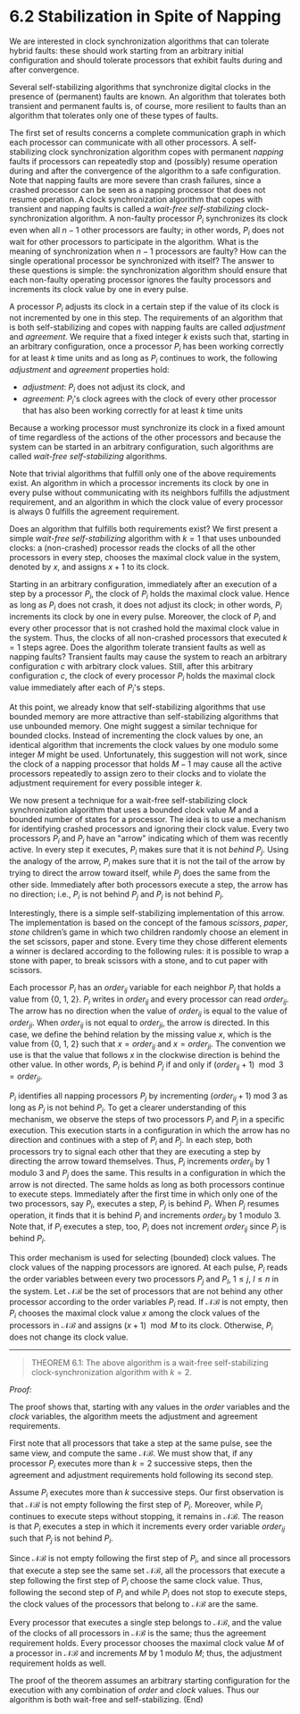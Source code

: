 # 6.2 Stabilization in Spite of Napping

We are interested in clock synchronization algorithms that can tolerate hybrid faults: these should work starting from an arbitrary initial configuration and should tolerate processors that exhibit faults during and after convergence.

Several self-stabilizing algorithms that synchronize digital clocks in the presence of (permanent) faults are known. An algorithm that tolerates both transient and permanent faults is, of course, more resilient to faults than an algorithm that tolerates only one of these types of faults.

The first set of results concerns a complete communication graph in which each processor can communicate with all other processors. A self-stabilizing clock synchronization algorithm copes with permanent *napping* faults if processors can repeatedly stop and (possibly) resume operation during and after the convergence of the algorithm to a safe configuration. Note that napping faults are more severe than crash failures, since a crashed processor can be seen as a napping processor that does not resume operation. A clock synchronization algorithm that copes with transient and napping faults is called a *wait-free self-stabilizing* clock-synchronization algorithm. A non-faulty processor $P_i$ synchronizes its clock even when all $n−1$ other processors are faulty; in other words, $P_i$ does not wait for other processors to participate in the algorithm. What is the meaning of synchronization when $n−1$ processors are faulty? How can the single operational processor be synchronized with itself? The answer to these questions is simple: the synchronization algorithm should ensure that each non-faulty operating processor ignores the faulty processors and increments its clock value by one in every pulse.

A processor $P_i$ adjusts its clock in a certain step if the value of its clock is not incremented by one in this step. The requirements of an algorithm that is both self-stabilizing and copes with napping faults are called $adjustment$ and $agreement$. We require that a fixed integer $k$ exists such that, starting in an arbitrary configuration, once a processor $P_i$ has been working correctly for at least $k$ time units and as long as $P_i$ continues to work, the following $adjustment$ and $agreement$ properties hold:

- $adjustment$: $P_i$ does not adjust its clock, and
- $agreement$: $P_i$'s clock agrees with the clock of every other processor that has also been working correctly for at least $k$ time units

Because a working processor must synchronize its clock in a fixed amount of time regardless of the actions of the other processors and because the system can be started in an arbitrary configuration, such algorithms are called *wait-free self-stabilizing* algorithms.

Note that trivial algorithms that fulfill only one of the above requirements exist. An algorithm in which a processor increments its clock by one in every pulse without communicating with its neighbors fulfills the adjustment requirement, and an algorithm in which the clock value of every processor is always 0 fulfills the agreement requirement.

Does an algorithm that fulfills both requirements exist? We first present a simple *wait-free self-stabilizing* algorithm with $k=1$ that uses unbounded clocks: a (non-crashed) processor reads the clocks of all the other processors in every step, chooses the maximal clock value in the system, denoted by $x$, and assigns $x+1$ to its clock.

Starting in an arbitrary configuration, immediately after an execution of a step by a processor $P_i$, the clock of $P_i$ holds the maximal clock value. Hence as long as $P_i$ does not crash, it does not adjust its clock; in other words, $P_i$ increments its clock by one in every pulse. Moreover, the clock of $P_i$ and every other processor that is not crashed hold the maximal clock value in the system. Thus, the clocks of all non-crashed processors that executed $k=1$ steps agree. Does the algorithm tolerate transient faults as well as napping faults? Transient faults may cause the system to reach an arbitrary configuration $c$ with arbitrary clock values. Still, after this arbitrary configuration $c$, the clock of every processor $P_i$ holds the maximal clock value immediately after each of $P_i$'s steps.

At this point, we already know that self-stabilizing algorithms that use bounded memory are more attractive than self-stabilizing algorithms that use unbounded memory. One might suggest a similar technique for bounded clocks. Instead of incrementing the clock values by one, an identical algorithm that increments the clock values by one modulo some integer $M$ might be used. Unfortunately, this suggestion will not work, since the clock of a napping processor that holds $M−1$ may cause all the active processors repeatedly to assign zero to their clocks and to violate the adjustment requirement for every possible integer $k$.

We now present a technique for a wait-free self-stabilizing clock synchronization algorithm that uses a bounded clock value $M$ and a bounded number of states for a processor. The idea is to use a mechanism for identifying crashed processors and ignoring their clock value. Every two processors $P_i$ and $P_j$ have an "arrow" indicating which of them was recently active. In every step it executes, $P_i$ makes sure that it is not *behind* $P_j$. Using the analogy of the arrow, $P_i$ makes sure that it is not the tail of the arrow by trying to direct the arrow toward itself, while $P_j$ does the same from the other side. Immediately after both processors execute a step, the arrow has no direction; i.e., $P_i$ is not behind $P_j$ and $P_j$ is not behind $P_i$.

Interestingly, there is a simple self-stabilizing implementation of this arrow. The implementation is based on the concept of the famous *scissors*, *paper*, *stone* children’s game in which two children randomly choose an element in the set scissors, paper and stone. Every time they chose different elements a winner is declared according to the following rules: it is possible to wrap a stone with paper, to break scissors with a stone, and to cut paper with scissors.

Each processor $P_i$ has an ${order}_{ij}$ variable for each neighbor $P_j$ that holds a value from {0, 1, 2}. $P_i$ writes in ${order}_{ij}$ and every processor can read ${order}_{ij}$. The arrow has no direction when the value of ${order}_{ij}$ is equal to the value of ${order}_{ji}$. When ${order}_{ij}$ is not equal to ${order}_{ji}$, the arrow is directed. In this case, we define the behind relation by the missing value $x$, which is the value from {0, 1, 2} such that $x = {order}_{ij}$ and $x = {order}_{ji}$. The convention we use is that the value that follows $x$ in the clockwise direction is behind the other value. In other words, $P_i$ is behind $P_j$ if and only if (${order}_{ij} + 1) \mod 3 = {order}_{ji}$.

$P_i$ identifies all napping processors $P_j$ by incrementing (${order}_{ij} + 1$) mod 3 as long as $P_j$ is not behind $P_i$. To get a clearer understanding of this mechanism, we observe the steps of two processors $P_i$ and $P_j$ in a specific execution. This execution starts in a configuration in which the arrow has no direction and continues with a step of $P_i$ and $P_j$. In each step, both processors try to signal each other that they are executing a step by directing the arrow toward themselves. Thus, $P_i$ increments ${order}_{ij}$ by 1 modulo 3 and $P_j$ does the same. This results in a configuration in which the arrow is not directed. The same holds as long as both processors continue to execute steps. Immediately after the first time in which only one of the two processors, say $P_i$, executes a step, $P_j$ is behind $P_i$. When $P_j$ resumes operation, it finds that it is behind $P_i$ and increments ${order}_{ji}$ by 1 modulo 3. Note that, if $P_i$ executes a step, too, $P_i$ does not increment ${order}_{ij}$ since $P_j$ is behind $P_i$.

This order mechanism is used for selecting (bounded) clock values. The clock values of the napping processors are ignored. At each pulse, $P_i$ reads the order variables between every two processors $P_j$ and $P_l$, $1 \leq j$, $l \leq n$ in the system. Let $\mathcal{NB}$ be the set of processors that are not behind any other processor according to the order variables $P_i$ read. If $\mathcal{NB}$ is not empty, then $P_i$ chooses the maximal clock value $x$ among the clock values of the processors in $\mathcal{NB}$ and assigns $(x + 1) \mod M$ to its clock. Otherwise, $P_i$ does not change its clock value.

---

> THEOREM 6.1: The above algorithm is a wait-free self-stabilizing clock-synchronization algorithm with $k=2$.

*Proof:*

The proof shows that, starting with any values in the $order$ variables and the $clock$ variables, the algorithm meets the adjustment and agreement requirements.

First note that all processors that take a step at the same pulse, see the same view, and compute the same $\mathcal{NB}$. We must show that, if any processor $P_i$ executes more than $k=2$ successive steps, then the agreement and adjustment requirements hold following its second step.

Assume $P_i$ executes more than $k$ successive steps. Our first observation is that $\mathcal{NB}$ is not empty following the first step of $P_i$. Moreover, while $P_i$ continues to execute steps without stopping, it remains in $\mathcal{NB}$. The reason is that $P_i$ executes a step in which it increments every order variable ${order}_{ij}$ such that $P_j$ is not behind $P_i$.

Since $\mathcal{NB}$ is not empty following the first step of $P_i$, and since all processors that execute a step see the same set $\mathcal{NB}$, all the processors that execute a step following the first step of $P_i$ choose the same clock value. Thus, following the second step of $P_i$ and while $P_i$ does not stop to execute steps, the clock values of the processors that belong to $\mathcal{NB}$  are the same.

Every processor that executes a single step belongs to $\mathcal{NB}$, and the value of the clocks of all processors in $\mathcal{NB}$ is the same; thus the agreement requirement holds. Every processor chooses the maximal clock value $M$ of a processor in $\mathcal{NB}$ and increments $M$ by 1 modulo $M$; thus, the adjustment requirement holds as well.

The proof of the theorem assumes an arbitrary starting configuration for the execution with any combination of $order$ and $clock$ values. Thus our algorithm is both wait-free and self-stabilizing. (End)
